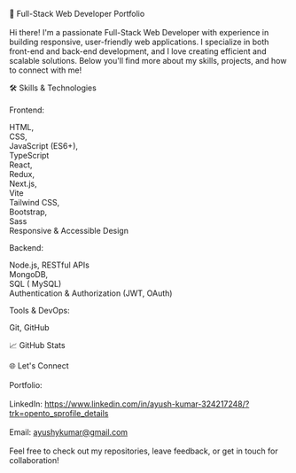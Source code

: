 🚀 Full-Stack Web Developer Portfolio
<br><br>
Hi there! I'm a passionate Full-Stack Web Developer with experience in building responsive, user-friendly web applications. I specialize in both front-end and back-end development, and I love creating efficient and scalable solutions. Below you'll find more about my skills, projects, and how to connect with me!

🛠️ Skills & Technologies<br><br>
Frontend:

HTML,<br> CSS,<br>  JavaScript (ES6+),<br>  TypeScript<br> 
React, <br> Redux,<br>  Next.js,<br>  Vite<br> 
Tailwind CSS, <br> Bootstrap,<br>  Sass<br> 
Responsive & Accessible Design<br> 

Backend:

Node.js,
RESTful APIs<br> 
MongoDB,<br>  SQL ( MySQL)<br> 
Authentication & Authorization (JWT, OAuth)<br> 

Tools & DevOps:

Git, GitHub


📈 GitHub Stats

🌐 Let's Connect<br> <br> 
Portfolio: <br> <br> 
LinkedIn: https://www.linkedin.com/in/ayush-kumar-324217248/?trk=opento_sprofile_details<br> <br> 
Email: ayushykumar@gmail.com<br> <br> 
Feel free to check out my repositories, leave feedback, or get in touch for collaboration!<br> <br> 
